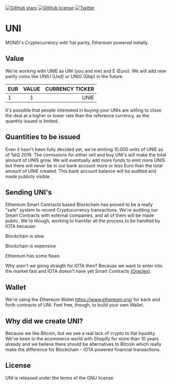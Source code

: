 [![GitHub stars](https://img.shields.io/github/stars/MONEI/UNI.svg)](https://github.com/MONEI/UNI/stargazers)
[![GitHub license](https://img.shields.io/badge/license-AGPL-blue.svg)](https://raw.githubusercontent.com/MONEI/UNI/master/LICENSE)
[![Twitter](https://img.shields.io/twitter/url/https/github.com/MONEI/UNI/.svg?style=social)](https://twitter.com/intent/tweet?text=Wow:&url=%5Bobject%20Object%5D)

UNI
=====================================

MONEI's Cryptocurrency with fiat parity, Ethereum powered initially.

## Value
We're working with UNIE as UNI (you and me) and E (Euro). We will add new parity coins like UNIU (Usd) or UNIG (Gbp) in the future.

| EUR        | VALUE           | CURRENCY TICKER |
| ------------- |:-------------:| -----:|
| 1      | 1 | UNIE |


It's possible that people interested in buying your UNIs are willing to close the deal at a higher or lower rate than the reference currency, as the quantity issued is limited.

## Quantities to be issued

Even it hasn't been fully decided yet, we're emiting 10.000 units of UNIE as of 1stQ 2018. The comissions for either sell and buy UNI's will make the total amount of UNIS grow. We will eventually add more funds to emit more UNIS but there will never be in our bank account more or less Euro than the total amount of UNIE created. This bank account balance will be audited and made publicly visible.

## Sending UNI's

Ethereum Smart Contracts based Blockchain has proved to be a really "safe" system to record Cryptocurrency transactions. We're auditing our Smart Contracts with external companies, and all of them will be made public. We're though, working to transfer all the process to be handled by IOTA because:

Blockchain is slow

Blockchain is expensive

Ethereum has some flaws

Why aren't we going straigth for IOTA then? Because we want to enter into the market fast and IOTA doesn't have yet Smart Contracts [(Oracles)](https://blog.iota.org/iota-development-roadmap-74741f37ed01).

## Wallet

We're using the Ethereum Wallet https://www.ethereum.org/ for back and forth contracts of UNI. Feel free, though, to build your own Wallet.

## Why did we create UNI?
Because we like Bitcoin, but we see a real lack of crypto to fiat liquidity. We've been in the ecommerce world with Shopify for more than 10 years already and we believe there should be alternatives to Bitcoin which really make the difference for Blockchain - IOTA powered financial transactions.

License
-------

UNI is released under the terms of the GNU license.
